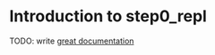 # Introduction to step0_repl

TODO: write [great documentation](http://jacobian.org/writing/what-to-write/)
